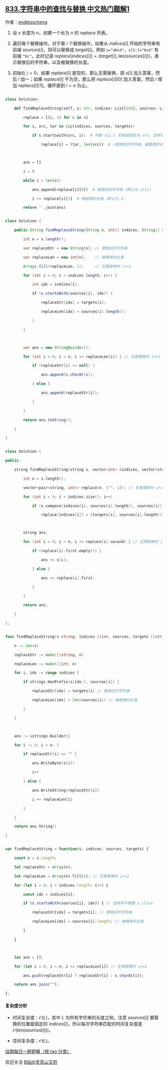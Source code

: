 ## [833.字符串中的查找与替换 中文热门题解1](https://leetcode.cn/problems/find-and-replace-in-string/solutions/100000/xian-xing-zuo-fa-pythonjavacgojs-by-endl-uofo)

作者：[endlesscheng](https://leetcode.cn/u/endlesscheng)

1. 设 $s$ 长度为 $n$，创建一个长为 $n$ 的 $\textit{replace}$ 列表。
2. 遍历每个替换操作。对于第 $i$ 个替换操作，如果从 $\textit{indices}[i]$ 开始的字符串有前缀 $\textit{sources}[i]$，则可以替换成 $\textit{target}[i]$。例如 `s="abcd"`，`s[1:]="bcd"` 有前缀 `"bc"`。此时记录 $\textit{replace}[\textit{indices}[i]] = (\textit{target}[i], \text{len}(\textit{sources}[i]))$，表示替换后的字符串，以及被替换的长度。
3. 初始化 $i=0$，如果 $\textit{replace}[i]$ 是空的，那么无需替换，把 $s[i]$ 加入答案，然后 $i$ 加一；如果 $\textit{replace}[i]$ 不为空，那么把 $\textit{replace}[i][0]$ 加入答案，然后 $i$ 增加 $\textit{replace}[i][1]$。循环直到 $i=n$ 为止。

```py [sol-Python3]
class Solution:
    def findReplaceString(self, s: str, indices: List[int], sources: List[str], targets: List[str]) -> str:
        replace = [(c, 1) for c in s]
        for i, src, tar in zip(indices, sources, targets):
            if s.startswith(src, i):  # 判断 s[i:] 的前缀是否为 src，这样写无需切片
                replace[i] = (tar, len(src))  # (替换后的字符串，被替换的长度)

        ans = []
        i = 0
        while i < len(s):
            ans.append(replace[i][0])  # 替换后的字符串（默认为 s[i]）
            i += replace[i][1]  # 被替换的长度（默认为 1）
        return ''.join(ans)
```

```java [sol-Java]
class Solution {
    public String findReplaceString(String s, int[] indices, String[] sources, String[] targets) {
        int n = s.length();
        var replaceStr = new String[n]; // 替换后的字符串
        var replaceLen = new int[n];    // 被替换的长度
        Arrays.fill(replaceLen, 1);     // 无需替换时 i+=1
        for (int i = 0; i < indices.length; i++) {
            int idx = indices[i];
            if (s.startsWith(sources[i], idx)) {
                replaceStr[idx] = targets[i];
                replaceLen[idx] = sources[i].length();
            }
        }

        var ans = new StringBuilder();
        for (int i = 0; i < n; i += replaceLen[i]) { // 无需替换时 i+=1
            if (replaceStr[i] == null) {
                ans.append(s.charAt(i));
            } else {
                ans.append(replaceStr[i]);
            }
        }
        return ans.toString();
    }
}
```

```cpp [sol-C++]
class Solution {
public:
    string findReplaceString(string s, vector<int> &indices, vector<string> &sources, vector<string> &targets) {
        int n = s.length();
        vector<pair<string, int>> replace(n, {"", 1}); // 无需替换时 i+=1
        for (int i = 0; i < indices.size(); i++)
            if (s.compare(indices[i], sources[i].length(), sources[i]) == 0)
                replace[indices[i]] = {targets[i], sources[i].length()}; // {替换后的字符串，被替换的长度}

        string ans;
        for (int i = 0; i < n; i += replace[i].second) { // 无需替换时 i+=1
            if (replace[i].first.empty()) {
                ans += s[i];
            } else {
                ans += replace[i].first;
            }
        }
        return ans;
    }
};
```

```go [sol-Go]
func findReplaceString(s string, indices []int, sources, targets []string) string {
    n := len(s)
    replaceStr := make([]string, n)
    replaceLen := make([]int, n)
    for i, idx := range indices {
        if strings.HasPrefix(s[idx:], sources[i]) {
            replaceStr[idx] = targets[i] // 替换后的字符串
            replaceLen[idx] = len(sources[i]) // 被替换的长度
        }
    }

    ans := &strings.Builder{}
    for i := 0; i < n; {
        if replaceStr[i] == "" {
            ans.WriteByte(s[i])
            i++
        } else {
            ans.WriteString(replaceStr[i])
            i += replaceLen[i]
        }
    }
    return ans.String()
}
```

```js [sol-JavaScript]
var findReplaceString = function(s, indices, sources, targets) {
    const n = s.length;
    let replaceStr = Array(n);
    let replaceLen = Array(n).fill(1); // 无需替换时 i+=1
    for (let i = 0; i < indices.length; i++) {
        const idx = indices[i];
        if (s.startsWith(sources[i], idx)) { // 这样写不需要 s.slice
            replaceStr[idx] = targets[i]; // 替换后的字符串
            replaceLen[idx] = sources[i].length; // 被替换的长度
        }
    }

    let ans = [];
    for (let i = 0; i < n; i += replaceLen[i]) // 无需替换时 i+=1
        ans.push(replaceStr[i] ? replaceStr[i] : s.charAt(i));
    return ans.join("");
};
```

#### 复杂度分析

- 时间复杂度：$\mathcal{O}(L)$，其中 $L$ 为所有字符串的长度之和。注意 $\textit{sources}[i]$ 要替换的位置是固定的 $\textit{indices}[i]$，所以每次字符串匹配的时间复杂度是 $\mathcal{O}(\text{len}(\textit{sources}[i]))$。
- 空间复杂度：$\mathcal{O}(L)$。

[往期每日一题题解（按 tag 分类）](https://github.com/EndlessCheng/codeforces-go/blob/master/leetcode/SOLUTIONS.md)

欢迎关注 [B站@灵茶山艾府](https://space.bilibili.com/206214)
